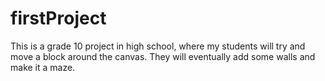 # firstProject
This is a grade 10 project in high school, where my students will try and move a block around the canvas.
They will eventually add some walls and make it a maze.
